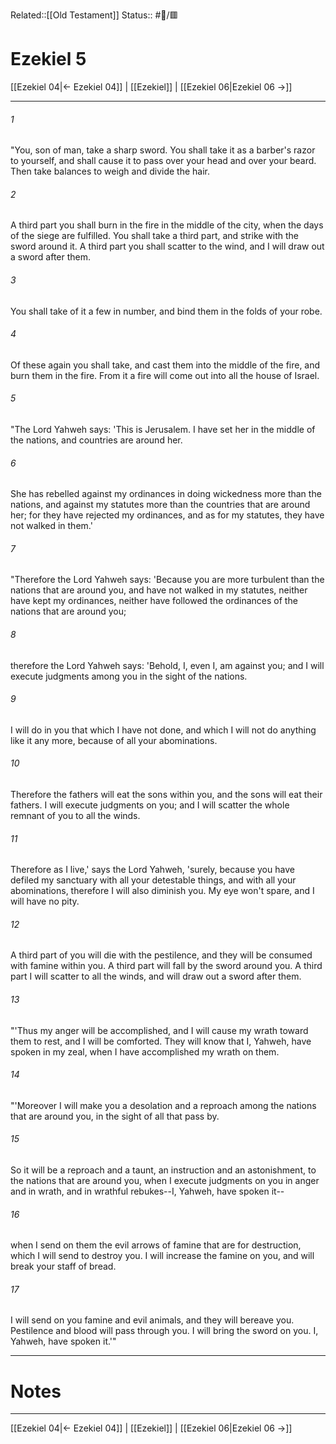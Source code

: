 Related::[[Old Testament]]
Status:: #📖/🟥
# Ezekiel 5

[[Ezekiel 04|← Ezekiel 04]] | [[Ezekiel]] | [[Ezekiel 06|Ezekiel 06 →]]
***



###### 1 
"You, son of man, take a sharp sword. You shall take it as a barber's razor to yourself, and shall cause it to pass over your head and over your beard. Then take balances to weigh and divide the hair. 

###### 2 
A third part you shall burn in the fire in the middle of the city, when the days of the siege are fulfilled. You shall take a third part, and strike with the sword around it. A third part you shall scatter to the wind, and I will draw out a sword after them. 

###### 3 
You shall take of it a few in number, and bind them in the folds of your robe. 

###### 4 
Of these again you shall take, and cast them into the middle of the fire, and burn them in the fire. From it a fire will come out into all the house of Israel. 

###### 5 
"The Lord Yahweh says: 'This is Jerusalem. I have set her in the middle of the nations, and countries are around her. 

###### 6 
She has rebelled against my ordinances in doing wickedness more than the nations, and against my statutes more than the countries that are around her; for they have rejected my ordinances, and as for my statutes, they have not walked in them.' 

###### 7 
"Therefore the Lord Yahweh says: 'Because you are more turbulent than the nations that are around you, and have not walked in my statutes, neither have kept my ordinances, neither have followed the ordinances of the nations that are around you; 

###### 8 
therefore the Lord Yahweh says: 'Behold, I, even I, am against you; and I will execute judgments among you in the sight of the nations. 

###### 9 
I will do in you that which I have not done, and which I will not do anything like it any more, because of all your abominations. 

###### 10 
Therefore the fathers will eat the sons within you, and the sons will eat their fathers. I will execute judgments on you; and I will scatter the whole remnant of you to all the winds. 

###### 11 
Therefore as I live,' says the Lord Yahweh, 'surely, because you have defiled my sanctuary with all your detestable things, and with all your abominations, therefore I will also diminish you. My eye won't spare, and I will have no pity. 

###### 12 
A third part of you will die with the pestilence, and they will be consumed with famine within you. A third part will fall by the sword around you. A third part I will scatter to all the winds, and will draw out a sword after them. 

###### 13 
"'Thus my anger will be accomplished, and I will cause my wrath toward them to rest, and I will be comforted. They will know that I, Yahweh, have spoken in my zeal, when I have accomplished my wrath on them. 

###### 14 
"'Moreover I will make you a desolation and a reproach among the nations that are around you, in the sight of all that pass by. 

###### 15 
So it will be a reproach and a taunt, an instruction and an astonishment, to the nations that are around you, when I execute judgments on you in anger and in wrath, and in wrathful rebukes--I, Yahweh, have spoken it-- 

###### 16 
when I send on them the evil arrows of famine that are for destruction, which I will send to destroy you. I will increase the famine on you, and will break your staff of bread. 

###### 17 
I will send on you famine and evil animals, and they will bereave you. Pestilence and blood will pass through you. I will bring the sword on you. I, Yahweh, have spoken it.'"

---
# Notes


***
[[Ezekiel 04|← Ezekiel 04]] | [[Ezekiel]] | [[Ezekiel 06|Ezekiel 06 →]]
